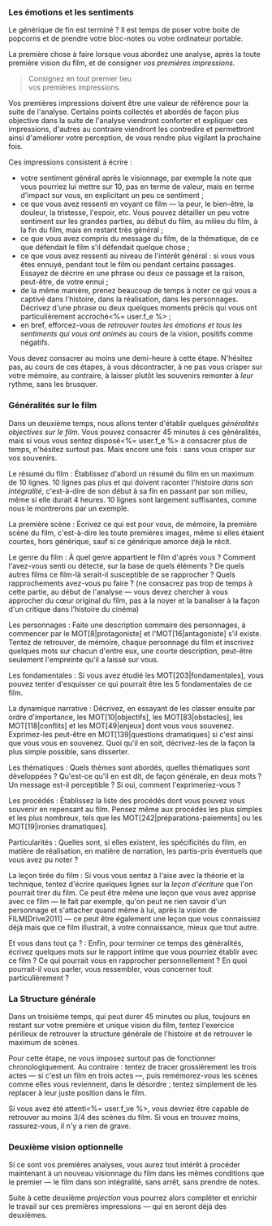 <!-- Page: Protocole : La Première impression, juste après la première vision -->

### Les émotions et les sentiments

Le générique de fin est terminé ? Il est temps de poser votre boite de popcorns et de prendre votre bloc-notes ou votre ordinateur portable. 

La première chose à faire lorsque vous abordez une analyse, après la toute première vision du film, et de consigner *vos premières impressions*.

> Consignez en tout premier lieu<br>vos premières impressions.

Vos premières impressions doivent être une valeur de référence pour la suite de l'analyse. Certains points collectés et abordés de façon plus objective dans la suite de l'analyse viendront conforter et expliquer ces impressions, d'autres au contraire viendront les contredire et permettront ainsi d'améliorer votre perception, de vous rendre plus vigilant la prochaine fois.

Ces impressions consistent à écrire : 

* votre sentiment général après le visionnage, par exemple la note que vous pourriez lui mettre sur 10, pas en terme de valeur, mais en terme d'impact sur vous, en explicitant un peu ce sentiment ;
* ce que vous avez ressenti en voyant ce film — la peur, le bien-être, la douleur, la tristesse, l'espoir, etc. Vous pouvez détailler un peu votre sentiment sur les grandes parties, au début du film, au milieu du film, à la fin du film, mais en restant très général ;
* ce que vous avez compris du message du film, de la thématique, de ce que défendait le film s'il défendait quelque chose ;
* ce que vous avez ressenti au niveau de l'intérêt général : si vous vous êtes ennuyé, pendant tout le film ou pendant certains passages. Essayez de décrire en une phrase ou deux ce passage et la raison, peut-être, de votre ennui ;
* de la même manière, prenez beaucoup de temps à noter ce qui vous a captivé dans l'histoire, dans la réalisation, dans les personnages. Décrivez d'une phrase ou deux quelques moments précis qui vous ont particulièrement accroché<%= user.f_e %> ;
* en bref, efforcez-vous de *retrouver toutes les émotions et tous les sentiments qui vous ont animés* au cours de la vision, positifs comme négatifs.

Vous devez consacrer au moins une demi-heure à cette étape. N'hésitez pas, au cours de ces étapes, à vous décontracter, à ne pas vous crisper sur votre mémoire, au contraire, à laisser plutôt les souvenirs remonter à *leur* rythme, sans les brusquer.

### Généralités sur le film

Dans un deuxième temps, nous allons tenter d'établir quelques *généralités objectives sur le film*. Vous pouvez consacrer 45 minutes à ces généralités, mais si vous vous sentez disposé<%= user.f_e %> à consacrer plus de temps, n'hésitez surtout pas. Mais encore une fois : sans vous crisper sur vos souvenirs.

Le résumé du film
: Établissez d'abord un résumé du film en un maximum de 10 lignes. 10 lignes pas plus et qui doivent raconter l'histoire *dans son intégralité*, c'est-à-dire de son début à sa fin en passant par son milieu, même si elle durait 4 heures. 10 lignes sont largement suffisantes, comme nous le montrerons par un exemple.

La première scène
: Écrivez ce qui est pour vous, de mémoire, la première scène du film, c'est-à-dire les toute premières images, même si elles étaient courtes, hors générique, sauf si ce générique amorce déjà le récit.

Le genre du film
: À quel genre appartient le film d'après vous ? Comment l'avez-vous senti ou détecté, sur la base de quels éléments ? De quels autres films ce film-là serait-il susceptible de se rapprocher ? Quels rapprochements avez-vous  pu faire ? (ne consacrez pas trop de temps à cette partie, au début de l'analyse — vous devez chercher à vous approcher du cœur original du film, pas à la noyer et la banaliser à la façon d'un critique dans l'histoire du cinéma)

Les personnages
: Faite une description sommaire des personnages, à commencer par le MOT[8|protagoniste] et l'MOT[16|antagoniste] s'il existe. Tentez de retrouver, de mémoire, chaque personnage du film et inscrivez quelques mots sur chacun d'entre eux, une courte description, peut-être seulement l'empreinte qu'il a laissé sur vous.

Les fondamentales
: Si vous avez étudié les MOT[203|fondamentales], vous pouvez tenter d'esquisser ce qui pourrait être les 5 fondamentales de ce film.

La dynamique narrative
: Décrivez, en essayant de les classer ensuite par ordre d'importance, les MOT[10|objectifs], les MOT[83|obstacles], les MOT[118|conflits] et les MOT[49|enjeux] dont vous vous souvenez. Exprimez-les peut-être en MOT[139|questions dramatiques] si c'est ainsi que vous vous en souvenez. Quoi qu'il en soit, décrivez-les de la façon la plus simple possible, sans disserter.

Les thématiques
: Quels thèmes sont abordés, quelles thématiques sont développées ? Qu'est-ce qu'il en est dit, de façon générale, en deux mots ? Un message est-il perceptible ? Si oui, comment l'exprimeriez-vous ?

Les procédés
: Établissez la liste des procédés dont vous pouvez vous souvenir en repensant au film. Pensez même aux procédés les plus simples et les plus nombreux, tels que les MOT[242|préparations-paiements] ou les MOT[19|ironies dramatiques].

Particularités
: Quelles sont, si elles existent, les spécificités du film, en matière de réalisation, en matière de narration, les partis-pris éventuels que vous avez pu noter ?

La leçon tirée du film
: Si vous vous sentez à l'aise avec la théorie et la technique, tentez d'écrire quelques lignes sur la *leçon d'écriture* que l'on pourrait tirer du film. Ce peut être même une leçon que vous avez apprise avec ce film — le fait par exemple, qu'on peut ne rien savoir d'un personnage et s'attacher quand même à lui, après la vision de FILM[Drive2011] — ce peut être également une leçon que vous connaissiez déjà mais que ce film illustrait, à votre connaissance, mieux que tout autre.

Et vous dans tout ça ?
: Enfin, pour terminer ce temps des généralités, écrivez quelques mots sur le rapport intime que vous pourriez établir avec ce film ? Ce qui pourrait vous en rapprocher personnellement ? En quoi pourrait-il vous parler, vous ressembler, vous concerner tout particulièrement ?


### La Structure générale

Dans un troisième temps, qui peut durer 45 minutes ou plus, toujours en restant sur votre première et unique vision du film, tentez l'exercice périlleux de retrouver la structure générale de l'histoire et de retrouver le maximum de scènes.

Pour cette étape, ne vous imposez surtout pas de fonctionner chronologiquement. Au contraire : tentez de tracer grossièrement les trois actes — si c'est un film en trois actes —, puis remémorez-vous les scènes comme elles vous reviennent, dans le désordre ; tentez simplement de les replacer à leur juste position dans le film.

Si vous avez été attenti<%= user.f_ve %>, vous devriez être capable de retrouver au moins 3/4 des scènes du film. Si vous en trouvez moins, rassurez-vous, il n'y a rien de grave.

### Deuxième vision optionnelle

Si ce sont vos premières analyses, vous aurez tout intérêt à procéder maintenant à un nouveau visionnage du film dans les mêmes conditions que le premier — le film dans son intégralité, sans arrêt, sans prendre de notes.

Suite à cette deuxième *projection* vous pourrez alors compléter et enrichir le travail sur ces premières impressions — qui en seront déjà des deuxièmes.
